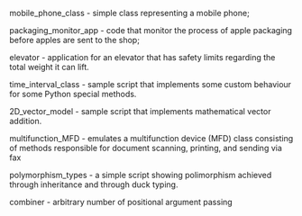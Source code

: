 mobile_phone_class - simple class representing a mobile phone;

packaging_monitor_app - code that monitor the process of apple packaging before apples are sent to the shop;

elevator - application for an elevator that has safety limits regarding the total weight it can lift.

time_interval_class - sample script that implements some custom behaviour for some Python special methods.

2D_vector_model - sample script that implements mathematical vector addition.

multifunction_MFD - emulates a multifunction device (MFD) class consisting of methods responsible for document scanning, printing, and sending via fax

polymorphism_types - a simple script showing polimorphism achieved through inheritance and through duck typing.

combiner - arbitrary number of positional argument passing
